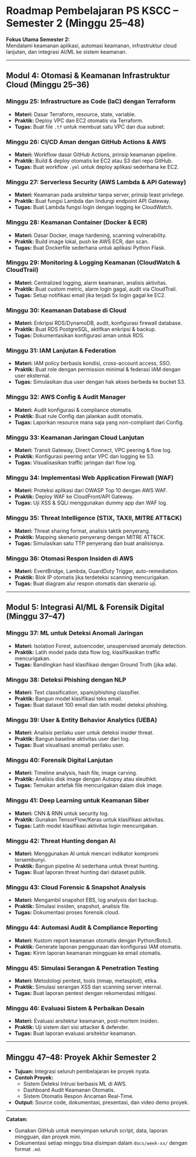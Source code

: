 # Roadmap Pembelajaran PS KSCC – Semester 2 (Minggu 25–48)

**Fokus Utama Semester 2:**  
Mendalami keamanan aplikasi, automasi keamanan, infrastruktur cloud lanjutan, dan integrasi AI/ML ke sistem keamanan.

---

## Modul 4: Otomasi & Keamanan Infrastruktur Cloud (Minggu 25–36)

### Minggu 25: Infrastructure as Code (IaC) dengan Terraform
- **Materi:** Dasar Terraform, resource, state, variable.
- **Praktik:** Deploy VPC dan EC2 otomatis via Terraform.
- **Tugas:** Buat file `.tf` untuk membuat satu VPC dan dua subnet.

### Minggu 26: CI/CD Aman dengan GitHub Actions & AWS
- **Materi:** Workflow dasar GitHub Actions, prinsip keamanan pipeline.
- **Praktik:** Build & deploy otomatis ke EC2 atau S3 dari repo GitHub.
- **Tugas:** Buat workflow `.yml` untuk deploy aplikasi sederhana ke EC2.

### Minggu 27: Serverless Security (AWS Lambda & API Gateway)
- **Materi:** Keamanan pada arsitektur tanpa server, prinsip least privilege.
- **Praktik:** Buat fungsi Lambda dan lindungi endpoint API Gateway.
- **Tugas:** Buat Lambda fungsi login dengan logging ke CloudWatch.

### Minggu 28: Keamanan Container (Docker & ECR)
- **Materi:** Dasar Docker, image hardening, scanning vulnerability.
- **Praktik:** Build image lokal, push ke AWS ECR, dan scan.
- **Tugas:** Buat Dockerfile sederhana untuk aplikasi Python Flask.

### Minggu 29: Monitoring & Logging Keamanan (CloudWatch & CloudTrail)
- **Materi:** Centralized logging, alarm keamanan, analisis aktivitas.
- **Praktik:** Buat custom metric, alarm login gagal, audit via CloudTrail.
- **Tugas:** Setup notifikasi email jika terjadi 5x login gagal ke EC2.

### Minggu 30: Keamanan Database di Cloud
- **Materi:** Enkripsi RDS/DynamoDB, audit, konfigurasi firewall database.
- **Praktik:** Buat RDS PostgreSQL, aktifkan enkripsi & backup.
- **Tugas:** Dokumentasikan konfigurasi aman untuk RDS.

### Minggu 31: IAM Lanjutan & Federation
- **Materi:** IAM policy berbasis kondisi, cross-account access, SSO.
- **Praktik:** Buat role dengan permission minimal & federasi IAM dengan user eksternal.
- **Tugas:** Simulasikan dua user dengan hak akses berbeda ke bucket S3.

### Minggu 32: AWS Config & Audit Manager
- **Materi:** Audit konfigurasi & compliance otomatis.
- **Praktik:** Buat rule Config dan jalankan audit otomatis.
- **Tugas:** Laporkan resource mana saja yang non-compliant dari Config.

### Minggu 33: Keamanan Jaringan Cloud Lanjutan
- **Materi:** Transit Gateway, Direct Connect, VPC peering & flow log.
- **Praktik:** Konfigurasi peering antar VPC dan logging ke S3.
- **Tugas:** Visualisasikan traffic jaringan dari flow log.

### Minggu 34: Implementasi Web Application Firewall (WAF)
- **Materi:** Proteksi aplikasi dari OWASP Top 10 dengan AWS WAF.
- **Praktik:** Deploy WAF ke CloudFront/API Gateway.
- **Tugas:** Uji XSS & SQLi menggunakan dummy app dan WAF log.

### Minggu 35: Threat Intelligence (STIX, TAXII, MITRE ATT&CK)
- **Materi:** Threat sharing format, analisis taktik penyerang.
- **Praktik:** Mapping skenario penyerang dengan MITRE ATT&CK.
- **Tugas:** Simulasikan satu TTP penyerang dan buat analisisnya.

### Minggu 36: Otomasi Respon Insiden di AWS
- **Materi:** EventBridge, Lambda, GuardDuty Trigger, auto-remediation.
- **Praktik:** Blok IP otomatis jika terdeteksi scanning mencurigakan.
- **Tugas:** Buat diagram alur respon otomatis dan skenario uji.

---

## Modul 5: Integrasi AI/ML & Forensik Digital (Minggu 37–47)

### Minggu 37: ML untuk Deteksi Anomali Jaringan
- **Materi:** Isolation Forest, autoencoder, unsupervised anomaly detection.
- **Praktik:** Latih model pada data flow log, klasifikasikan traffic mencurigakan.
- **Tugas:** Bandingkan hasil klasifikasi dengan Ground Truth (jika ada).

### Minggu 38: Deteksi Phishing dengan NLP
- **Materi:** Text classification, spam/phishing classifier.
- **Praktik:** Bangun model klasifikasi teks email.
- **Tugas:** Buat dataset 100 email dan latih model deteksi phishing.

### Minggu 39: User & Entity Behavior Analytics (UEBA)
- **Materi:** Analisis perilaku user untuk deteksi insider threat.
- **Praktik:** Bangun baseline aktivitas user dari log.
- **Tugas:** Buat visualisasi anomali perilaku user.

### Minggu 40: Forensik Digital Lanjutan
- **Materi:** Timeline analysis, hash file, image carving.
- **Praktik:** Analisis disk image dengan Autopsy atau sleuthkit.
- **Tugas:** Temukan artefak file mencurigakan dalam disk image.

### Minggu 41: Deep Learning untuk Keamanan Siber
- **Materi:** CNN & RNN untuk security log.
- **Praktik:** Gunakan TensorFlow/Keras untuk klasifikasi aktivitas.
- **Tugas:** Latih model klasifikasi aktivitas login mencurigakan.

### Minggu 42: Threat Hunting dengan AI
- **Materi:** Menggunakan AI untuk mencari indikator kompromi tersembunyi.
- **Praktik:** Bangun pipeline AI sederhana untuk threat hunting.
- **Tugas:** Buat laporan threat hunting dari dataset publik.

### Minggu 43: Cloud Forensic & Snapshot Analysis
- **Materi:** Mengambil snapshot EBS, log analysis dari backup.
- **Praktik:** Simulasi insiden, snapshot, analisis file.
- **Tugas:** Dokumentasi proses forensik cloud.

### Minggu 44: Automasi Audit & Compliance Reporting
- **Materi:** Kustom report keamanan otomatis dengan Python/Boto3.
- **Praktik:** Generate laporan penggunaan dan konfigurasi IAM otomatis.
- **Tugas:** Kirim laporan keamanan mingguan ke email otomatis.

### Minggu 45: Simulasi Serangan & Penetration Testing
- **Materi:** Metodologi pentest, tools (nmap, metasploit), etika.
- **Praktik:** Simulasi serangan XSS dan scanning server internal.
- **Tugas:** Buat laporan pentest dengan rekomendasi mitigasi.

### Minggu 46: Evaluasi Sistem & Perbaikan Desain
- **Materi:** Evaluasi arsitektur keamanan, post-mortem insiden.
- **Praktik:** Uji sistem dari sisi attacker & defender.
- **Tugas:** Buat laporan evaluasi arsitektur keamanan.

---

## Minggu 47–48: Proyek Akhir Semester 2

- **Tujuan:** Integrasi seluruh pembelajaran ke proyek nyata.
- **Contoh Proyek:**
  - Sistem Deteksi Intrusi berbasis ML di AWS.
  - Dashboard Audit Keamanan Otomatis.
  - Sistem Otomatis Respon Ancaman Real-Time.
- **Output:** Source code, dokumentasi, presentasi, dan video demo proyek.

---

**Catatan:**
- Gunakan GitHub untuk menyimpan seluruh script, data, laporan mingguan, dan proyek mini.
- Dokumentasi setiap minggu bisa disimpan dalam `docs/week-xx/` dengan format `.md`.

